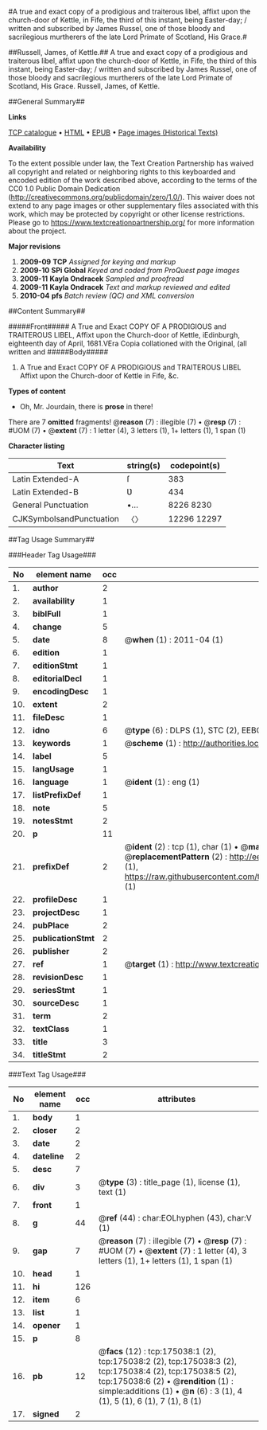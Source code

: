 #A true and exact copy of a prodigious and traiterous libel, affixt upon the church-door of Kettle, in Fife, the third of this instant, being Easter-day; / written and subscribed by James Russel, one of those bloody and sacrilegious murtherers of the late Lord Primate of Scotland, His Grace.#

##Russell, James, of Kettle.##
A true and exact copy of a prodigious and traiterous libel, affixt upon the church-door of Kettle, in Fife, the third of this instant, being Easter-day; / written and subscribed by James Russel, one of those bloody and sacrilegious murtherers of the late Lord Primate of Scotland, His Grace.
Russell, James, of Kettle.

##General Summary##

**Links**

[TCP catalogue](http://www.ota.ox.ac.uk/tcp/)  • 
[HTML](http://tei.it.ox.ac.uk/tcp/Texts-HTML/free/B05/B05078.html)  • 
[EPUB](http://tei.it.ox.ac.uk/tcp/Texts-EPUB/free/B05/B05078.epub) • 
[Page images (Historical Texts)](https://historicaltexts.jisc.ac.uk/eebo-51784630e)

**Availability**

To the extent possible under law, the Text Creation Partnership has waived all copyright and related or neighboring rights to this keyboarded and encoded edition of the work described above, according to the terms of the CC0 1.0 Public Domain Dedication (http://creativecommons.org/publicdomain/zero/1.0/). This waiver does not extend to any page images or other supplementary files associated with this work, which may be protected by copyright or other license restrictions. Please go to https://www.textcreationpartnership.org/ for more information about the project.

**Major revisions**

1. __2009-09__ __TCP__ *Assigned for keying and markup*
1. __2009-10__ __SPi Global__ *Keyed and coded from ProQuest page images*
1. __2009-11__ __Kayla Ondracek__ *Sampled and proofread*
1. __2009-11__ __Kayla Ondracek__ *Text and markup reviewed and edited*
1. __2010-04__ __pfs__ *Batch review (QC) and XML conversion*

##Content Summary##

#####Front#####
A True and Exact COPY OF A PRODIGIOUS and TRAITEROUS LIBEL, Affixt upon the Church-door of Kettle, iEdinburgh, eighteenth day of April, 1681.VEra Copia collationed with the Original, (all written and 
#####Body#####

1. A True and Exact COPY OF A PRODIGIOUS and TRAITEROUS LIBEL Affixt upon the Church-door of Kettle in Fife, &c.

**Types of content**

  * Oh, Mr. Jourdain, there is **prose** in there!

There are 7 **omitted** fragments! 
 @__reason__ (7) : illegible (7)  •  @__resp__ (7) : #UOM (7)  •  @__extent__ (7) : 1 letter (4), 3 letters (1), 1+ letters (1), 1 span (1)

**Character listing**


|Text|string(s)|codepoint(s)|
|---|---|---|
|Latin Extended-A|ſ|383|
|Latin Extended-B|Ʋ|434|
|General Punctuation|•…|8226 8230|
|CJKSymbolsandPunctuation|〈〉|12296 12297|

##Tag Usage Summary##

###Header Tag Usage###

|No|element name|occ|attributes|
|---|---|---|---|
|1.|__author__|2||
|2.|__availability__|1||
|3.|__biblFull__|1||
|4.|__change__|5||
|5.|__date__|8| @__when__ (1) : 2011-04 (1)|
|6.|__edition__|1||
|7.|__editionStmt__|1||
|8.|__editorialDecl__|1||
|9.|__encodingDesc__|1||
|10.|__extent__|2||
|11.|__fileDesc__|1||
|12.|__idno__|6| @__type__ (6) : DLPS (1), STC (2), EEBO-CITATION (1), OCLC (1), VID (1)|
|13.|__keywords__|1| @__scheme__ (1) : http://authorities.loc.gov/ (1)|
|14.|__label__|5||
|15.|__langUsage__|1||
|16.|__language__|1| @__ident__ (1) : eng (1)|
|17.|__listPrefixDef__|1||
|18.|__note__|5||
|19.|__notesStmt__|2||
|20.|__p__|11||
|21.|__prefixDef__|2| @__ident__ (2) : tcp (1), char (1)  •  @__matchPattern__ (2) : ([0-9\-]+):([0-9IVX]+) (1), (.+) (1)  •  @__replacementPattern__ (2) : http://eebo.chadwyck.com/downloadtiff?vid=$1&page=$2 (1), https://raw.githubusercontent.com/textcreationpartnership/Texts/master/tcpchars.xml#$1 (1)|
|22.|__profileDesc__|1||
|23.|__projectDesc__|1||
|24.|__pubPlace__|2||
|25.|__publicationStmt__|2||
|26.|__publisher__|2||
|27.|__ref__|1| @__target__ (1) : http://www.textcreationpartnership.org/docs/. (1)|
|28.|__revisionDesc__|1||
|29.|__seriesStmt__|1||
|30.|__sourceDesc__|1||
|31.|__term__|2||
|32.|__textClass__|1||
|33.|__title__|3||
|34.|__titleStmt__|2||


###Text Tag Usage###

|No|element name|occ|attributes|
|---|---|---|---|
|1.|__body__|1||
|2.|__closer__|2||
|3.|__date__|2||
|4.|__dateline__|2||
|5.|__desc__|7||
|6.|__div__|3| @__type__ (3) : title_page (1), license (1), text (1)|
|7.|__front__|1||
|8.|__g__|44| @__ref__ (44) : char:EOLhyphen (43), char:V (1)|
|9.|__gap__|7| @__reason__ (7) : illegible (7)  •  @__resp__ (7) : #UOM (7)  •  @__extent__ (7) : 1 letter (4), 3 letters (1), 1+ letters (1), 1 span (1)|
|10.|__head__|1||
|11.|__hi__|126||
|12.|__item__|6||
|13.|__list__|1||
|14.|__opener__|1||
|15.|__p__|8||
|16.|__pb__|12| @__facs__ (12) : tcp:175038:1 (2), tcp:175038:2 (2), tcp:175038:3 (2), tcp:175038:4 (2), tcp:175038:5 (2), tcp:175038:6 (2)  •  @__rendition__ (1) : simple:additions (1)  •  @__n__ (6) : 3 (1), 4 (1), 5 (1), 6 (1), 7 (1), 8 (1)|
|17.|__signed__|2||
